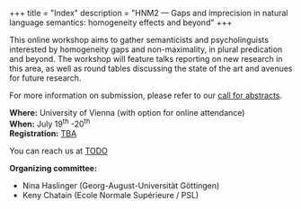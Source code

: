 +++
title = "Index"
description = "HNM2 — Gaps and imprecision in natural language semantics: homogeneity effects and beyond"
+++



This online workshop aims to gather semanticists and psycholinguists interested by homogeneity gaps and non-maximality, in plural predication and beyond. The workshop will feature talks reporting on new research in this area, as well as round tables discussing the state of the art and avenues for future research.

For more information on submission, please refer to our [call for abstracts](/call).

<!-- **⚠ Submission deadline extended to Sept. 22 ⚠** -->

**Where:** University of Vienna (with option for online attendance)  
**When:** July 19<sup>th</sup> -20<sup>th</sup>  
**Registration:** [TBA](TODO)

You can reach us at [TODO](mailto:TODO)

**Organizing committee:** 

  - Nina Haslinger (Georg-August-Universität Göttingen)
  - Keny Chatain   (Ecole Normale Supérieure / PSL)


